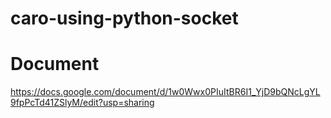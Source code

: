 # caro-using-python-socket

# Document 
https://docs.google.com/document/d/1w0Wwx0PIuItBR6I1_YjD9bQNcLgYL9fpPcTd41ZSlyM/edit?usp=sharing

